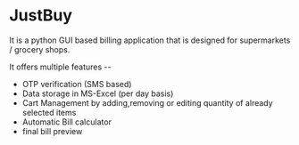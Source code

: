 # JustBuy

It is a python GUI based billing application that is designed for supermarkets / grocery shops.


It offers multiple features --
- OTP verification (SMS based)
- Data storage in MS-Excel (per day basis)
- Cart Management by adding,removing or editing quantity of already selected items
- Automatic Bill calculator
- final bill preview


